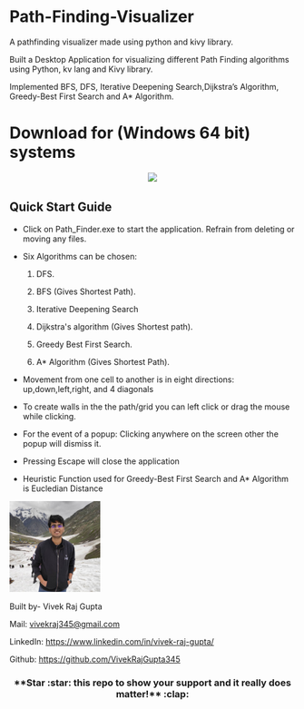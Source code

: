 # Path-Finding-Visualizer
A pathfinding visualizer made using python and kivy library. 

Built a Desktop Application for visualizing different Path Finding algorithms using Python, kv lang and Kivy library.

Implemented BFS, DFS, Iterative Deepening Search,Dijkstra’s Algorithm, Greedy-Best First Search and A* Algorithm.

# Download for (Windows 64 bit) systems

<p align="center"><a href="https://drive.google.com/drive/folders/16dmCk5kYy-zJ4xGf-nLcSl73oV1msO8s?usp=sharing"><img src="https://github.com/mukul500/AnimeXStream/blob/dev/meta/android/download.png"></a></p> 

## Quick Start Guide
* Click on Path_Finder.exe to start the application.
Refrain from deleting or moving any files.
* Six Algorithms can be chosen:

   1) DFS.
   
   2) BFS (Gives Shortest Path).
   
   3) Iterative Deepening Search
   
   4) Dijkstra's algorithm (Gives Shortest path).
   
   5) Greedy Best First Search.
   
   6) A* Algorithm (Gives Shortest Path).
   
* Movement from one cell to another is in eight directions: up,down,left,right, and 4 diagonals

* To create walls in the the path/grid you can left click or drag the mouse while clicking.

* For the event of a popup:
  Clicking anywhere on the screen other the popup will dismiss it.
  
* Pressing Escape will close the application

* Heuristic Function used for Greedy-Best First Search and A* Algorithm is Eucledian Distance


<p align="left"><img src="/my_image.jpg" width=160></p>

Built by- Vivek Raj Gupta

Mail: vivekraj345@gmail.com

LinkedIn: https://www.linkedin.com/in/vivek-raj-gupta/

Github: https://github.com/VivekRajGupta345

<h3 align="center">**Star :star:  this repo to show your support and it really does matter!** :clap:</h4>
